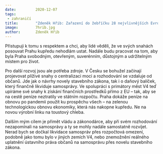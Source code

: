 ```yaml
---
date:         2020-12-07
tags:         
 - zahraničí
title:        "Zdeněk Hřib: Zařazení do žebříčku 28 nejvlivnějších Evropanů serveru Politico beru s velkou poctou"
image: 	      7hrib.jpg
author:       Zdeněk Hřib
---
```


Přistupuji k tomu s respektem a chci, aby lidé věděli, že ve svých snahách posouvat Prahu kupředu nehodlám ustat. Nadále budu pracovat na tom, aby byla Praha svobodným, otevřeným, suverénním, důstojným a udržitelným místem pro život.

Pro další rozvoj jsou ale potřeba zdroje. V Česku se bohužel začínají projevovat plíživé snahy o centralizaci moci a rozhodování se vzdaluje od občanů. Jde jak o návrhy novely stavebního zákona, tak i o daňový balíček, který finančně likviduje samosprávy. Ve spolupráci s primátory měst V4 teď upíráme své snahy k získání finančních prostředků přímo z EU – tak, aby se na cestě peníze neztratily ve státním rozpočtu. Praha dokáže peníze na obnovu po pandemii použít ku prospěchu všech – na zelenou technologickou obnovu ekonomiky, která nás nakopne kupředu. Ne na novou výrobní linku na toustový chleba.

Dalším mým cílem je přimět vládu a zákonodárce, aby při svém rozhodování nezapomínali na samosprávy a ty se mohly nadále samostatně rozvíjet. Nerad bych se dočkal likvidace samospráv přes rozpočtová omezení, podobně jako tomu bylo v jiných zemích V4, nebo znemožnění reálného uplatnění ústavního práva občanů na samosprávu přes novelu stavebního zákona.
